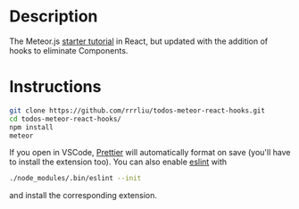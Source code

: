 # Description
The Meteor.js [starter tutorial](https://www.meteor.com/tutorials/react/creating-an-app) in React, but updated with the addition of hooks to eliminate Components.

# Instructions
```bash
git clone https://github.com/rrrliu/todos-meteor-react-hooks.git
cd todos-meteor-react-hooks/
npm install
meteor
```

If you open in VSCode, [Prettier](https://prettier.io/) will automatically format on save (you'll have to install the extension too).
You can also enable [eslint](https://eslint.org/) with
```bash
./node_modules/.bin/eslint --init
```
and install the corresponding extension.
